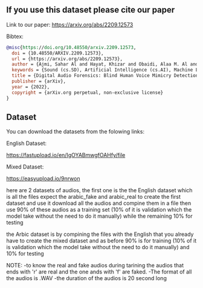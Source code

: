 ## If you use this dataset please cite our paper 

Link to our paper:
https://arxiv.org/abs/2209.12573

Bibtex:
```bibtex
@misc{https://doi.org/10.48550/arxiv.2209.12573,
  doi = {10.48550/ARXIV.2209.12573},
  url = {https://arxiv.org/abs/2209.12573},
  author = {Ajmi, Sahar Al and Hayat, Khizar and Obaidi, Alaa M. Al and Kumar, Naresh and Najmuldeen, Munaf and Magnier, Baptiste},
  keywords = {Sound (cs.SD), Artificial Intelligence (cs.AI), Machine Learning (cs.LG), Multimedia (cs.MM), Neural and Evolutionary Computing (cs.NE), Audio and Speech Processing (eess.AS), FOS: Computer and information sciences, FOS: Computer and information sciences, FOS: Electrical engineering, electronic engineering, information engineering, FOS: Electrical engineering, electronic engineering, information engineering, I.2; I.5; I.m, 68T05, 68T07, 68T10},
  title = {Digital Audio Forensics: Blind Human Voice Mimicry Detection},
  publisher = {arXiv},
  year = {2022},
  copyright = {arXiv.org perpetual, non-exclusive license}
}
```




## Dataset
You can download the datasets from the folowing links:

English Dataset:

https://fastupload.io/en/IgOYABmwgfOAHfy/file

Mixed Dataset:

https://easyupload.io/9nrwon


here are 2 datasets of audios, the first one is the the English dataset which is all the files expect the arabic_fake and arabic_real
to create the first dataset and use it download all the audios and compine them in a file then use 90% of these audios as a training set (10% of it is validation which the model take without the need to do it manually) while the remaining 10% for testing

the Arbic dataset is by compining the files with the English that you already have to create the mixed dataset and as before 90% is for training (10% of it is validation which the model take without the need to do it manually) and 10% for testing



NOTE:
-to know the real and fake audios during tarining the audios that ends with 'r' are real and the one ands with 'f' are faked.
-The format of all the audios is .WAV
-the duration of the audios is 20 second long
